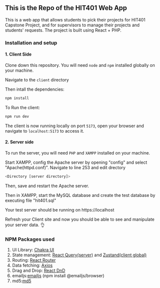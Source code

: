 ## This is the Repo of the HIT401 Web App

This is a web app that allows students to pick their projects for HIT401 Capstone Project, and for supervisors to manage their projects and students' requests. The project is built using React + PHP.

### Installation and setup

#### 1. Client Side

Clone down this repository. You will need `node` and `npm` installed globally on your machine.

Navigate to the `client` directory

Then intall the dependencies:

```bash
npm install
```

To Run the client:

```bash
npm run dev
```

The client is now running locally on port `5173`, open your browser and navigate to `localhost:5173` to access it.

#### 2. Server side

To run the server, you will need `PHP` and `XAMPP` installed on your machine.

Start XAMPP, config the Apache server by opening "config" and select "Apache(httpd.conf)". Navigate to line 253 and edit drectory

```bash
<Directory [server directory]>
```

Then, save and restart the Apache server.

Then in XAMPP, start the MySQL database and create the test database by executing file "hit401.sql"

Your test server should be running on https://localhost

Refresh your Client site and now you should be able to see and manipulate your server data. 👌

### NPM Packages used

1. UI Library: [Chakra UI](https://chakra-ui.com/)
2. State management: [React Query(server)](https://tanstack.com/query/v4/?from=reactQueryV3&original=https://react-query-v3.tanstack.com/) and [Zustand(client global)](https://github.com/pmndrs/zustand)
3. Routing: [React Router](https://reactrouter.com/en/main)
4. Data fetching: [Axios](https://axios-http.com/docs/intro)
5. Drag and Drop: [React DnD](https://react-dnd.github.io/react-dnd/)
6. emailjs:[emailjs](https://www.emailjs.com/docs/sdk/send/) (npm install @emailjs/browser)
7. md5:[md5](https://www.npmjs.com/package/md5)
